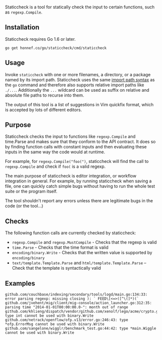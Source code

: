 Staticcheck is a tool for statically check the input to certain
functions, such as `regexp.Compile`.


## Installation

Staticcheck requires Go 1.6 or later.

    go get honnef.co/go/staticcheck/cmd/staticcheck

## Usage

Invoke `staticcheck` with one or more filenames, a directory, or a package named
by its import path. Staticcheck uses the same
[import path syntax](https://golang.org/cmd/go/#hdr-Import_path_syntax) as
the `go` command and therefore
also supports relative import paths like `./...`. Additionally the `...`
wildcard can be used as suffix on relative and absolute file paths to recurse
into them.

The output of this tool is a list of suggestions in Vim quickfix format,
which is accepted by lots of different editors.

## Purpose

Staticcheck checks the input to functions like `regexp.Compile` and
time.Parse and makes sure that they conform to the API contract. It
does so by finding function calls with constant inputs and then
evaluating these inputs in the same way the code would at runtime.

For example, for `regexp.Compile("foo(")`, staticcheck will find the
call to `regexp.Compile` and check if `foo(` is a valid regexp.

The main purpose of staticcheck is editor integration, or workflow
integration in general. For example, by running staticcheck when
saving a file, one can quickly catch simple bugs without having to run
the whole test suite or the program itself.

The tool shouldn't report any errors unless there are legitimate bugs
in the code (or the tool…)

## Checks

The following function calls are currently checked by staticcheck:

- `regexp.Compile` and `regexp.MustCompile` - Checks that the regexp
  is valid
- `time.Parse` - Checks that the time format is valid
- `encoding/binary.Write` - Checks that the written value is supported
  by `encoding/binary`
- `text/template.Template.Parse` and `html/template.Template.Parse` –
  Check that the template is syntactically valid

## Examples

```
github.com/couchbase/indexing/secondary/tools/logd/main.go:134:33: error parsing regexp: missing closing ): ` FEED\[<=>([^\(]*)(`
github.com/jvehent/mig/client/mig-console/action_launcher.go:312:35: parsing time "2014-01-01T00:00:00.0-": month out of range
github.com/khlieng/dispatch/vendor/github.com/xenolf/lego/acme/crypto.go:165:42: type int cannot be used with binary.Write
github.com/netrack/openflow/ofp.v13/error.go:246:43: type *ofp.ErrorMsg cannot be used with binary.Write
github.com/sangelone/wigglr/benchmark_test.go:44:42: type *main.Wiggle cannot be used with binary.Write
```
